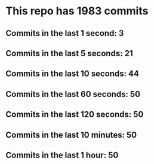 # This repo has 1983 commits

## Commits in the last 1 second: 3
## Commits in the last 5 seconds: 21
## Commits in the last 10 seconds: 44
## Commits in the last 60 seconds: 50
## Commits in the last 120 seconds: 50
## Commits in the last 10 minutes: 50
## Commits in the last 1 hour: 50
